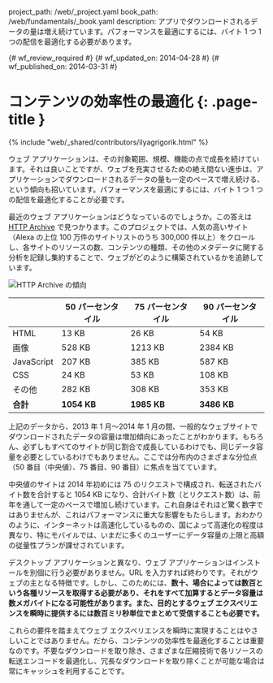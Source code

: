 project_path: /web/_project.yaml
book_path: /web/fundamentals/_book.yaml
description: アプリでダウンロードされるデータの量は増え続けています。パフォーマンスを最適にするには、バイト 1 つ 1 つの配信を最適化する必要があります。

{# wf_review_required #}
{# wf_updated_on: 2014-04-28 #}
{# wf_published_on: 2014-03-31 #}

# コンテンツの効率性の最適化 {: .page-title }

{% include "web/_shared/contributors/ilyagrigorik.html" %}



ウェブ アプリケーションは、その対象範囲、規模、機能の点で成長を続けています。それは良いことですが、ウェブを充実させるための絶え間ない進歩は、アプリケーションでダウンロードされるデータの量も一定のペースで増え続ける、という傾向も招いています。パフォーマンスを最適にするには、バイト 1 つ 1 つの配信を最適化することが必要です。


最近のウェブ アプリケーションはどうなっているのでしょうか。この答えは [HTTP Archive](http://httparchive.org/) で見つかります。このプロジェクトでは、人気の高いサイト（Alexa の上位 100 万件のサイトリストのうち 300,000 件以上）をクロールし、各サイトのリソースの数、コンテンツの種類、その他のメタデータに関する分析を記録し集約することで、ウェブがどのように構築されているかを追跡しています。

<img src="images/http-archive-trends.png" class="center" alt="HTTP Archive の傾向">

<table>
<thead>
  <tr>
    <th></th>
    <th>50 パーセンタイル</th>
    <th>75 パーセンタイル</th>
    <th>90 パーセンタイル</th>
  </tr>
</thead>
<tr>
  <td data-th="種類">HTML</td>
  <td data-th="50%">13 KB</td>
  <td data-th="75%">26 KB</td>
  <td data-th="90%">54 KB</td>
</tr>
<tr>
  <td data-th="種類">画像</td>
  <td data-th="50%">528 KB</td>
  <td data-th="75%">1213 KB</td>
  <td data-th="90%">2384 KB</td>
</tr>
<tr>
  <td data-th="種類">JavaScript</td>
  <td data-th="50%">207 KB</td>
  <td data-th="75%">385 KB</td>
  <td data-th="90%">587 KB</td>
</tr>
<tr>
  <td data-th="種類">CSS</td>
  <td data-th="50%">24 KB</td>
  <td data-th="75%">53 KB</td>
  <td data-th="90%">108 KB</td>
</tr>
<tr>
  <td data-th="種類">その他</td>
  <td data-th="50%">282 KB</td>
  <td data-th="75%">308 KB</td>
  <td data-th="90%">353 KB</td>
</tr>
<tr>
  <td data-th="種類"><strong>合計</strong></td>
  <td data-th="50%"><strong>1054 KB</strong></td>
  <td data-th="75%"><strong>1985 KB</strong></td>
  <td data-th="90%"><strong>3486 KB</strong></td>
</tr>
</table>

上記のデータから、2013 年 1 月～2014 年 1 月の間、一般的なウェブサイトでダウンロードされたデータの容量は増加傾向にあったことがわかります。もちろん、必ずしもすべてのサイトが同じ割合で成長しているわけでも、同じデータ容量を必要としているわけでもありません。ここでは分布内のさまざまな分位点（50 番目（中央値）、75 番目、90 番目）に焦点を当てています。

中央値のサイトは 2014 年初めには 75 のリクエストで構成され、転送されたバイト数を合計すると 1054 KB になり、合計バイト数（とリクエスト数）は、前年を通して一定のペースで増加し続けています。これ自身はそれほど驚く数字ではありませんが、これはパフォーマンスに重大な影響をもたらします。おわかりのように、インターネットは高速化しているものの、国によって高速化の程度は異なり、特にモバイルでは、いまだに多くのユーザーにデータ容量の上限と高額の従量性プランが課せされています。

デスクトップ アプリケーションと異なり、ウェブ アプリケーションはインストールを別個に行う必要がありません。URL を入力すれば終わりです。それがウェブの主となる特徴です。しかし、このためには、**数十、場合によっては数百という各種リソースを取得する必要があり、それをすべて加算するとデータ容量は数メガバイトになる可能性があります。また、目的とするウェブ エクスペリエンスを瞬時に提供するには数百ミリ秒単位でまとめて受信することも必要です。**

これらの要件を踏まえてウェブ エクスペリエンスを瞬時に実現することはやさしいことではありません。だから、コンテンツの効率性を最適化することは重要なのです。不要なダウンロードを取り除き、さまざまな圧縮技術で各リソースの転送エンコードを最適化し、冗長なダウンロードを取り除くことが可能な場合は常にキャッシュを利用することです。


